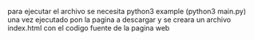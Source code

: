 para ejecutar el archivo se necesita python3
example (python3 main.py)
una vez ejecutado pon la pagina a descargar 
y se creara un archivo index.html con el codigo
fuente de la pagina web
